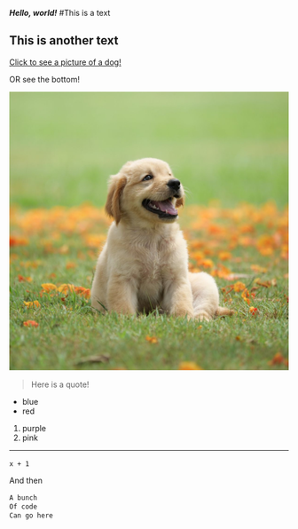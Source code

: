 ***Hello, world!***
#This is a text
## This is another text

[Click to see a picture of a dog!](dog.jpg)

OR see the bottom!

![](dog.jpg)

> Here is a quote!

* blue
* red

1. purple
2. pink

---

`x + 1`

And then

```
A bunch
Of code
Can go here

```
